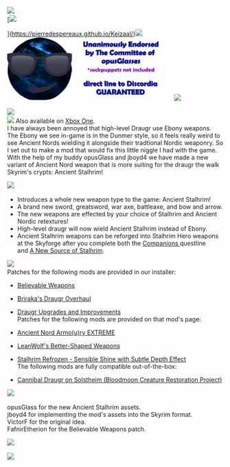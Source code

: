 [![](https://raw.githubusercontent.com/PierreDespereaux/PierreDespereaux/master/assets/images/Discord%20Icon%20Rounded%20Small.png)](https://pierredespereaux.github.io/PierreDespereaux/)\
[![](https://raw.githubusercontent.com/PierreDespereaux/Keizaal/main/assets/images/branding/Featured%20in%20Keizaal.png)

](https://pierredespereaux.github.io/Keizaal/)[![](https://raw.githubusercontent.com/PierreDespereaux/PierreDespereaux/master/assets/images/Catir%20Approved.png)](https://youtu.be/V85sjumXnOs)﻿﻿﻿[![](https://raw.githubusercontent.com/opusGlass/opusGlassImages/main/banners/endorsement.png)](https://www.nexusmods.com/users/6123863)[](https://youtu.be/V85sjumXnOs)[![](https://raw.githubusercontent.com/PierreDespereaux/PierreDespereaux/master/assets/images/konahrik.png)](https://www.nexusmods.com/users/32960085)

![](https://raw.githubusercontent.com/PierreDespereaux/PierreDespereaux/master/assets/images/banners/Ancient%20Nord%20Stalhrim.png)\
[![](https://raw.githubusercontent.com/PierreDespereaux/PierreDespereaux/master/assets/images/Xbox%20Tiny.png)](https://bethesda.net/en/mods/skyrim/mod-detail/4210568)﻿﻿ Also available on [Xbox One](https://bethesda.net/en/mods/skyrim/mod-detail/4210568)﻿.\
I have always been annoyed that high-level Draugr use Ebony weapons. The Ebony we see in-game is in the Dunmer style, so it feels really weird to see Ancient Nords wielding it alongside their tradtional Nordic weaponry. So I set out to make a mod that would fix this little niggle I had with the game. With the help of my buddy opusGlass and jboyd4 we have made a new variant of Ancient Nord weapon that is more suiting for the draugr the walk Skyrim's crypts: Ancient Stalhrim!

![](https://raw.githubusercontent.com/PierreDespereaux/PierreDespereaux/master/assets/images/banners/Features.png)

-   Introduces a whole new weapon type to the game: Ancient Stalhrim!
-   A brand new sword, greatsword, war axe, battleaxe, and bow and arrow.
-   The new weapons are effected by your choice of Stalhrim and Ancient Nordic retextures!
-   High-level draugr will now wield Ancient Stalhrim instead of Ebony.
-   Ancient Stalhrim weapons can be reforged into Stalhrim Hero weapons at the Skyforge after you complete both the [Companions ](https://en.uesp.net/wiki/Skyrim:Companions)﻿questline and [A New Source of Stalhrim](https://en.uesp.net/wiki/Skyrim:A_New_Source_of_Stalhrim)﻿.

![](https://raw.githubusercontent.com/PierreDespereaux/PierreDespereaux/master/assets/images/banners/Compatibility.png)\
Patches for the following mods are provided in our installer:

-   [Believable Weapons](https://www.nexusmods.com/skyrimspecialedition/mods/37737)﻿
-   [Briraka's Draugr Overhaul](https://www.nexusmods.com/skyrimspecialedition/mods/26188)﻿
-   [Draugr Upgrades and Improvements](https://www.nexusmods.com/skyrimspecialedition/mods/21775)\
Patches for the following mods are provided on that mod's page:

-   [Ancient Nord Armo(u)ry EXTREME](https://www.nexusmods.com/skyrimspecialedition/mods/41265)﻿
-   [LeanWolf's Better-Shaped Weapons](https://www.nexusmods.com/skyrimspecialedition/mods/2017)﻿
-   [Stalhrim Refrozen - Sensible Shine with Subtle Depth Effect](https://www.nexusmods.com/skyrimspecialedition/mods/41348)\
The following mods are fully compatible out-of-the-box:

-   [Cannibal Draugr on Solstheim (Bloodmoon Creature Restoration Project)](https://www.nexusmods.com/skyrimspecialedition/mods/21238)

![](https://raw.githubusercontent.com/PierreDespereaux/PierreDespereaux/master/assets/images/banners/Credits.png)

opusGlass for the new Ancient Stalhrim assets.\
jboyd4 for implementing the mod's assets into the Skyrim format.\
VictorF for the original idea.\
FafnirEtherion for the Believable Weapons patch.

﻿![](https://raw.githubusercontent.com/PierreDespereaux/PierreDespereaux/master/assets/images/banners/My%20Mods.png)

﻿﻿[![](https://raw.githubusercontent.com/PierreDespereaux/PierreDespereaux/master/assets/images/banners/Master.png)](https://www.nexusmods.com/users/61720101)
